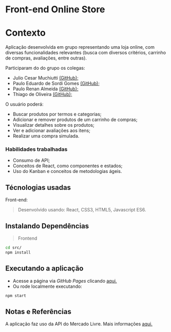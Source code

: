 # Front-end Online Store

# Contexto
Aplicação desenvolvida em grupo representando uma loja online, com diversas funcionalidades relevantes (busca com diversos critérios, carrinho de compras, avaliações, entre outras).

Participaram do do grupo os colegas:
* Julio Cesar Muchiutti [(GitHub);](https://github.com/juli0c3sar)
* Paulo Eduardo de Sordi Gomes [(GitHub);](https://github.com/pauloeduardods)
* Paulo Renan Almeida [(GitHub);](https://github.com/paulorenan)
* Thiago de Oliveira [(GitHub);](https://github.com/ThDevTrader)

O usuário poderá:
* Buscar produtos por termos e categorias;
* Adicionar e remover produtos de um carrinho de compras;
* Visualizar detalhes sobre os produtos;
* Ver e adicionar avaliações aos itens;
* Realizar uma compra simulada.


### Habilidades trabalhadas
* Consumo de API;
* Conceitos de React, como componentes e estados;
* Uso do Kanban e conceitos de metodologias ágeis.

## Técnologias usadas

Front-end:
> Desenvolvido usando: React, CSS3, HTML5, Javascript ES6.


## Instalando Dependências

> Frontend
```bash
cd src/
npm install
``` 
## Executando a aplicação

* Acesse a página via *GitHub Pages* clicando [aqui.](https://raffrasson.github.io/front-end_online_store)
* Ou rode localmente executando:

```bash
npm start
``` 

## Notas e Referências
A aplicação faz uso da API do Mercado Livre. Mais informações [aqui.](https://developers.mercadolivre.com.br/pt_br/api-docs-pt-br)

